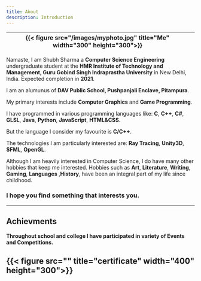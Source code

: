 ```yaml
---
title: About
description: Introduction
---
```


|{{< figure src="/images/myphoto.jpg" title="Me" width="300" height="300">}}||
|:---------:|:------:|
Namaste, I am Shubh Sharma a **Computer Science Engineering** undergraduate student at the **HMR Institute of Technology and Management, Guru Gobind Singh Indraprastha University** in New Delhi, India. Expected completion in **2021**.

I am an alumunus of **DAV Public School, Pushpanjali Enclave, Pitampura**.

My primary interests include **Computer Graphics** and **Game Programming**. 

I have programmed in various programming languages like: 
**C**,
**C++**,
**C#**,
**GLSL**,
**Java**,
**Python**,
**JavaScript**,
**HTML&CSS**.

But the language I consider my favourite is **C/C++**.

The technologies I am particularly interested are: **Ray Tracing**, **Unity3D**, **SFML**, **OpenGL**.

Although I am heavily interested in Computer Science, I do have many other hobbies that keep me interested. 
Hobbies such as **Art**, **Literature**, **Writing**, **Gaming**, **Languages** ,**History**, have been an integral part of my life since childhood. 

### I hope you find something that interests you.

---
## Achievments

**Throughout school and college I have participated in variety of Events and Competitions.**

{{< figure src="" title="certificate" width="400" height="300">}}
---

